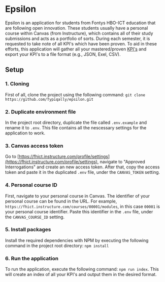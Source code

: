 # Epsilon
Epsilon is an application for students from Fontys HBO-ICT education that are following open innovation.
These students usually have a personal course within Canvas (from Instructure), which contains all of their study submissions and acts as a portfolio of sorts.
During each semester, it is requested to take note of all KPI's which have been proven.
To aid in these efforts, this application will gather all your mastered/proven [KPI's](https://hbo-i.nl/domeinbeschrijving/) and export your KPI's to a file format (e.g., JSON, Exel, CSV).

## Setup

### 1. Cloning

First of all, clone the project using the following command: `git clone https://github.com/Typiqally/epsilon.git`

### 2. Duplicate environment file

In the project root directory, duplicate the file called `.env.example` and rename it to `.env`.
This file contains all the nescessary settings for the application to work.

### 3. Canvas access token

Go to [https://fhict.instructure.com/profile/settings](https://fhict.instructure.com/profile/settings), navigate to "Approved Interrogations" and create an new access token.
After that, copy the access token and paste it in the duplicated `.env` file, under the `CANVAS_TOKEN` setting.

### 4. Personal course ID

First, navigate to your personal course in Canvas. The identifier of your personal course can be found in the URL.
For example, `https://fhict.instructure.com/courses/00001/modules`, in this case `00001` is your personal course identifier.
Paste this identifier in the `.env` file, under the `CANVAS_COURSE_ID` setting.

### 5. Install packages

Install the required dependencies with NPM by executing the following command in the project root directory:  `npm install`

### 6. Run the application

To run the application, execute the following command: `npm run index`.
This will create an index of all your KPI's and output them in the desired format.
